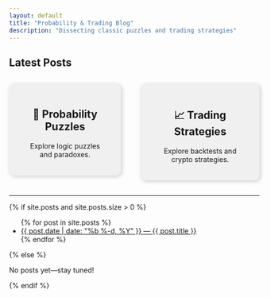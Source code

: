 ```yaml
---
layout: default
title: "Probability & Trading Blog"
description: "Dissecting classic puzzles and trading strategies"
---
```


## Latest Posts
<div style="display: flex; justify-content: center; gap: 40px; margin: 30px 0;">
  <a href="/tag/probability" style="text-decoration: none;">
    <div style="background-color: #f0f0f0; padding: 20px 40px; border-radius: 10px; text-align: center; box-shadow: 2px 2px 8px rgba(0,0,0,0.2);">
      <h2>🎲 Probability Puzzles</h2>
      <p>Explore logic puzzles and paradoxes.</p>
    </div>
  </a>
  <a href="/tag/trading" style="text-decoration: none;">
    <div style="background-color: #f0f0f0; padding: 20px 40px; border-radius: 10px; text-align: center; box-shadow: 2px 2px 8px rgba(0,0,0,0.2);">
      <h2>📈 Trading Strategies</h2>
      <p>Explore backtests and crypto strategies.</p>
    </div>
  </a>
</div>

---

{% if site.posts and site.posts.size > 0 %}
<ul>
  {% for post in site.posts %}
    <li>
      <a href="{{ post.url | relative_url }}">
        {{ post.date | date: "%b %-d, %Y" }} &mdash; {{ post.title }}
      </a>
    </li>
  {% endfor %}
</ul>
{% else %}
<p>No posts yet—stay tuned!</p>
{% endif %}
